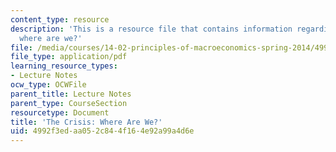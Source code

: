 ```yaml
---
content_type: resource
description: 'This is a resource file that contains information regarding the crisis:
  where are we?'
file: /media/courses/14-02-principles-of-macroeconomics-spring-2014/4992f3edaa052c844f164e92a99a4d6e_MIT14_02S14_fin_crisis.pdf
file_type: application/pdf
learning_resource_types:
- Lecture Notes
ocw_type: OCWFile
parent_title: Lecture Notes
parent_type: CourseSection
resourcetype: Document
title: 'The Crisis: Where Are We?'
uid: 4992f3ed-aa05-2c84-4f16-4e92a99a4d6e
---
```

